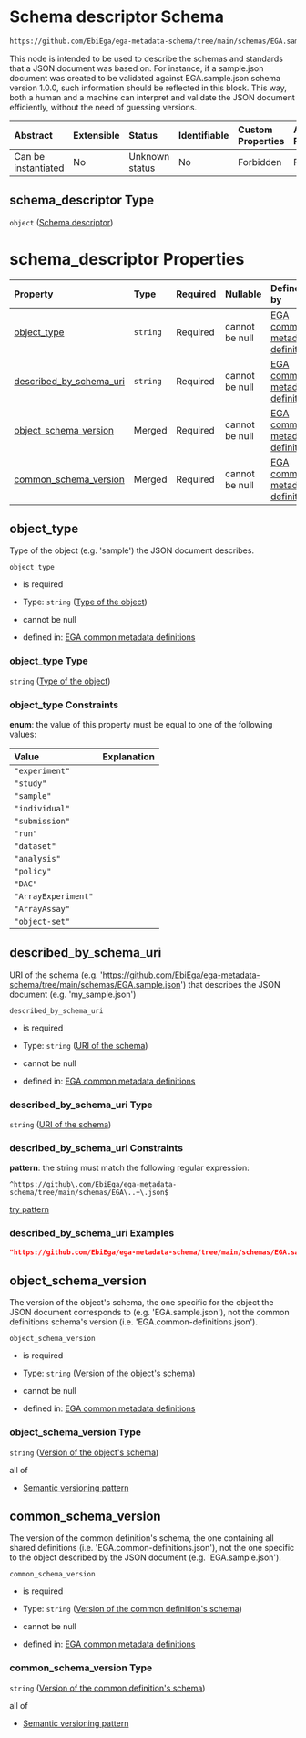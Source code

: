 # Schema descriptor Schema

```txt
https://github.com/EbiEga/ega-metadata-schema/tree/main/schemas/EGA.sample.json#/properties/schema_descriptor
```

This node is intended to be used to describe the schemas and standards that a JSON document was based on. For instance, if a sample.json document was created to be validated against EGA.sample.json schema version 1.0.0, such information should be reflected in this block. This way, both a human and a machine can interpret and validate the JSON document efficiently, without the need of guessing versions.

| Abstract            | Extensible | Status         | Identifiable | Custom Properties | Additional Properties | Access Restrictions | Defined In                                                        |
| :------------------ | :--------- | :------------- | :----------- | :---------------- | :-------------------- | :------------------ | :---------------------------------------------------------------- |
| Can be instantiated | No         | Unknown status | No           | Forbidden         | Forbidden             | none                | [EGA.sample.json*](../out/EGA.sample.json "open original schema") |

## schema_descriptor Type

`object` ([Schema descriptor](ega-4-definitions-schema-descriptor.md))

# schema_descriptor Properties

| Property                                            | Type     | Required | Nullable       | Defined by                                                                                                                                                                                                                                                                                  |
| :-------------------------------------------------- | :------- | :------- | :------------- | :------------------------------------------------------------------------------------------------------------------------------------------------------------------------------------------------------------------------------------------------------------------------------------------ |
| [object_type](#object_type)                         | `string` | Required | cannot be null | [EGA common metadata definitions](ega-4-definitions-schema-descriptor-properties-type-of-the-object.md "https://github.com/EbiEga/ega-metadata-schema/tree/main/schemas/EGA.common-definitions.json#/definitions/schema_descriptor/properties/object_type")                                 |
| [described_by_schema_uri](#described_by_schema_uri) | `string` | Required | cannot be null | [EGA common metadata definitions](ega-4-definitions-schema-descriptor-properties-uri-of-the-schema.md "https://github.com/EbiEga/ega-metadata-schema/tree/main/schemas/EGA.common-definitions.json#/definitions/schema_descriptor/properties/described_by_schema_uri")                      |
| [object_schema_version](#object_schema_version)     | Merged   | Required | cannot be null | [EGA common metadata definitions](ega-4-definitions-schema-descriptor-properties-version-of-the-objects-schema.md "https://github.com/EbiEga/ega-metadata-schema/tree/main/schemas/EGA.common-definitions.json#/definitions/schema_descriptor/properties/object_schema_version")            |
| [common_schema_version](#common_schema_version)     | Merged   | Required | cannot be null | [EGA common metadata definitions](ega-4-definitions-schema-descriptor-properties-version-of-the-common-definitions-schema.md "https://github.com/EbiEga/ega-metadata-schema/tree/main/schemas/EGA.common-definitions.json#/definitions/schema_descriptor/properties/common_schema_version") |

## object_type

Type of the object (e.g. 'sample') the JSON document describes.

`object_type`

*   is required

*   Type: `string` ([Type of the object](ega-4-definitions-schema-descriptor-properties-type-of-the-object.md))

*   cannot be null

*   defined in: [EGA common metadata definitions](ega-4-definitions-schema-descriptor-properties-type-of-the-object.md "https://github.com/EbiEga/ega-metadata-schema/tree/main/schemas/EGA.common-definitions.json#/definitions/schema_descriptor/properties/object_type")

### object_type Type

`string` ([Type of the object](ega-4-definitions-schema-descriptor-properties-type-of-the-object.md))

### object_type Constraints

**enum**: the value of this property must be equal to one of the following values:

| Value               | Explanation |
| :------------------ | :---------- |
| `"experiment"`      |             |
| `"study"`           |             |
| `"sample"`          |             |
| `"individual"`      |             |
| `"submission"`      |             |
| `"run"`             |             |
| `"dataset"`         |             |
| `"analysis"`        |             |
| `"policy"`          |             |
| `"DAC"`             |             |
| `"ArrayExperiment"` |             |
| `"ArrayAssay"`      |             |
| `"object-set"`      |             |

## described_by_schema_uri

URI of the schema (e.g. '<https://github.com/EbiEga/ega-metadata-schema/tree/main/schemas/EGA.sample.json>') that describes the JSON document (e.g. 'my_sample.json')

`described_by_schema_uri`

*   is required

*   Type: `string` ([URI of the schema](ega-4-definitions-schema-descriptor-properties-uri-of-the-schema.md))

*   cannot be null

*   defined in: [EGA common metadata definitions](ega-4-definitions-schema-descriptor-properties-uri-of-the-schema.md "https://github.com/EbiEga/ega-metadata-schema/tree/main/schemas/EGA.common-definitions.json#/definitions/schema_descriptor/properties/described_by_schema_uri")

### described_by_schema_uri Type

`string` ([URI of the schema](ega-4-definitions-schema-descriptor-properties-uri-of-the-schema.md))

### described_by_schema_uri Constraints

**pattern**: the string must match the following regular expression: 

```regexp
^https://github\.com/EbiEga/ega-metadata-schema/tree/main/schemas/EGA\..+\.json$
```

[try pattern](https://regexr.com/?expression=%5Ehttps%3A%2F%2Fgithub%5C.com%2FEbiEga%2Fega-metadata-schema%2Ftree%2Fmain%2Fschemas%2FEGA%5C..%2B%5C.json%24 "try regular expression with regexr.com")

### described_by_schema_uri Examples

```json
"https://github.com/EbiEga/ega-metadata-schema/tree/main/schemas/EGA.sample.json"
```

## object_schema_version

The version of the object's schema, the one specific for the object the JSON document corresponds to (e.g. 'EGA.sample.json'), not the common definitions schema's version (i.e. 'EGA.common-definitions.json').

`object_schema_version`

*   is required

*   Type: `string` ([Version of the object's schema](ega-4-definitions-schema-descriptor-properties-version-of-the-objects-schema.md))

*   cannot be null

*   defined in: [EGA common metadata definitions](ega-4-definitions-schema-descriptor-properties-version-of-the-objects-schema.md "https://github.com/EbiEga/ega-metadata-schema/tree/main/schemas/EGA.common-definitions.json#/definitions/schema_descriptor/properties/object_schema_version")

### object_schema_version Type

`string` ([Version of the object's schema](ega-4-definitions-schema-descriptor-properties-version-of-the-objects-schema.md))

all of

*   [Semantic versioning pattern](ega-4-definitions-semantic-versioning-pattern.md "check type definition")

## common_schema_version

The version of the common definition's schema, the one containing all shared definitions (i.e. 'EGA.common-definitions.json'), not the one specific to the object described by the JSON document (e.g. 'EGA.sample.json').

`common_schema_version`

*   is required

*   Type: `string` ([Version of the common definition's schema](ega-4-definitions-schema-descriptor-properties-version-of-the-common-definitions-schema.md))

*   cannot be null

*   defined in: [EGA common metadata definitions](ega-4-definitions-schema-descriptor-properties-version-of-the-common-definitions-schema.md "https://github.com/EbiEga/ega-metadata-schema/tree/main/schemas/EGA.common-definitions.json#/definitions/schema_descriptor/properties/common_schema_version")

### common_schema_version Type

`string` ([Version of the common definition's schema](ega-4-definitions-schema-descriptor-properties-version-of-the-common-definitions-schema.md))

all of

*   [Semantic versioning pattern](ega-4-definitions-semantic-versioning-pattern.md "check type definition")
